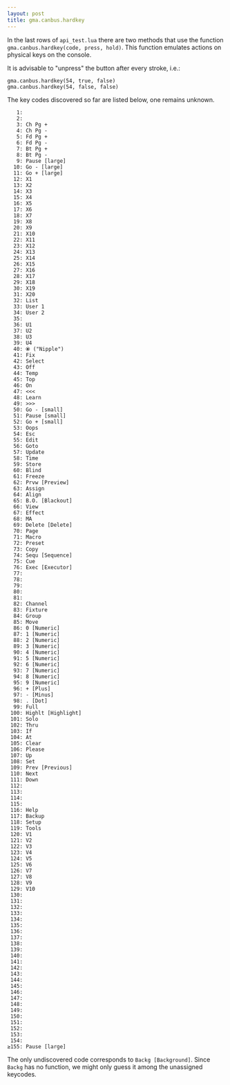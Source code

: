 ```yaml
---
layout: post
title: gma.canbus.hardkey
---
```


In the last rows of `api_test.lua` there are two methods that use the function `gma.canbus.hardkey(code, press, hold)`.
This function emulates actions on physical keys on the console.

It is advisable to "unpress" the button after every stroke, i.e.:
````
gma.canbus.hardkey(54, true, false)
gma.canbus.hardkey(54, false, false)
````
The key codes discovered so far are listed below, one remains unknown.
````
   1:
   2:
   3: Ch Pg +
   4: Ch Pg -
   5: Fd Pg +
   6: Fd Pg -
   7: Bt Pg +
   8: Bt Pg -
   9: Pause [large]
  10: Go - [large]
  11: Go + [large]
  12: X1
  13: X2
  14: X3
  15: X4
  16: X5
  17: X6
  18: X7
  19: X8
  20: X9
  21: X10
  22: X11
  23: X12
  24: X13
  25: X14
  26: X15
  27: X16
  28: X17
  29: X18
  30: X19
  31: X20
  32: List
  33: User 1
  34: User 2
  35:
  36: U1
  37: U2
  38: U3
  39: U4
  40: ⦿ ("Nipple")
  41: Fix
  42: Select
  43: Off
  44: Temp
  45: Top
  46: On
  47: <<<
  48: Learn
  49: >>>
  50: Go - [small]
  51: Pause [small]
  52: Go + [small]
  53: Oops
  54: Esc
  55: Edit
  56: Goto
  57: Update
  58: Time
  59: Store
  60: Blind
  61: Freeze
  62: Prvw [Preview]
  63: Assign
  64: Align
  65: B.O. [Blackout]
  66: View
  67: Effect
  68: MA
  69: Delete [Delete]
  70: Page
  71: Macro
  72: Preset
  73: Copy
  74: Sequ [Sequence]
  75: Cue
  76: Exec [Executor]
  77: 
  78:
  79:
  80:
  81:
  82: Channel
  83: Fixture
  84: Group
  85: Move
  86: 0 [Numeric]
  87: 1 [Numeric]
  88: 2 [Numeric]
  89: 3 [Numeric]
  90: 4 [Numeric]
  91: 5 [Numeric]
  92: 6 [Numeric]
  93: 7 [Numeric]
  94: 8 [Numeric]
  95: 9 [Numeric]
  96: + [Plus]
  97: - [Minus]
  98: . [Dot]
  99: Full
 100: Highlt [Highlight]
 101: Solo
 102: Thru
 103: If
 104: At
 105: Clear
 106: Please
 107: Up
 108: Set
 109: Prev [Previous]
 110: Next
 111: Down
 112:
 113:
 114:
 115:
 116: Help
 117: Backup
 118: Setup
 119: Tools
 120: V1
 121: V2
 122: V3
 123: V4
 124: V5
 125: V6
 126: V7
 127: V8
 128: V9
 129: V10
 130:
 131:
 132:
 133:
 134:
 135:
 136:
 137:
 138:
 139:
 140:
 141:
 142:
 143:
 144:
 145:
 146:
 147:
 148:
 149:
 150:
 151:
 152:
 153:
 154:
≥155: Pause [large]
````
The only undiscovered code corresponds to `Backg [Background]`. Since `Backg` has no function, we might only guess it among the unassigned keycodes.
